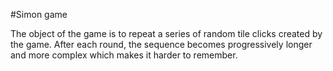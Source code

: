 #Simon game

The object of the game is to repeat a series of random tile clicks created by the game. After each round, the sequence becomes progressively longer and more complex which makes it harder to remember.
